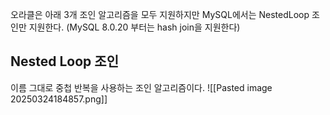 오라클은 아래 3개 조인 알고리즘을 모두 지원하지만 MySQL에서는 NestedLoop 조인만 지원한다.
(MySQL 8.0.20 부터는 hash join을 지원한다)

## Nested Loop 조인

이름 그대로 중첩 반복을 사용하는 조인 알고리즘이다.
![[Pasted image 20250324184857.png]]